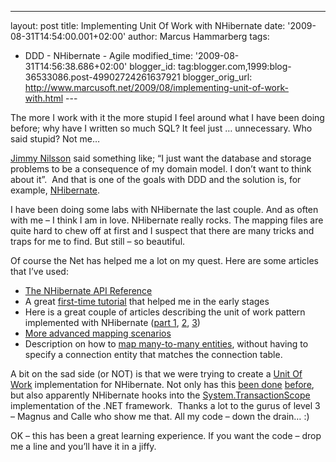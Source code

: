 ---
layout: post
title: Implementing Unit Of Work with NHibernate
date: '2009-08-31T14:54:00.001+02:00'
author: Marcus Hammarberg
tags:
  - DDD -
NHibernate - Agile
modified_time: '2009-08-31T14:56:38.686+02:00'
blogger_id: tag:blogger.com,1999:blog-36533086.post-49902724261637921
blogger_orig_url: http://www.marcusoft.net/2009/08/implementing-unit-of-work-with.html ---

The more I work with it the more stupid I feel around what I have been
doing before; why have I written so much SQL? It feel just …
unnecessary. Who said stupid? Not me…

<a href="http://jimmynilsson.com/blog/" target="_blank">Jimmy
Nilsson</a> said something like; “I just want the database and storage
problems to be a consequence of my domain model. I don’t want to think
about it”.  And that is one of the goals with DDD and the solution is,
for example, <a href="https://www.hibernate.org/343.html"
target="_blank">NHibernate</a>.

I have been doing some labs with NHibernate the last couple. And as
often with me – I think I am in love. NHibernate really rocks. The
mapping files are quite hard to chew off at first and I suspect that
there are many tricks and traps for me to find. But still – so
beautiful. 

Of course the Net has helped me a lot on my quest. Here are some
articles that I’ve used:

-   <a
    href="https://www.hibernate.org/hib_docs/nhibernate/1.2/reference/en/html_single/"
    target="_blank">The NHibernate API Reference</a>
-   A great <a
    href="http://blogs.hibernatingrhinos.com/nhibernate/archive/2008/04/01/your-first-nhibernate-based-application.aspx"
    target="_blank">first-time tutorial</a> that helped me in the early
    stages
-   Here is a great couple of articles describing the unit of work
    pattern implemented with NHibernate (<a
    href="http://blogs.hibernatingrhinos.com/nhibernate/archive/2008/04/10/nhibernate-and-the-unit-of-work-pattern.aspx"
    target="_blank">part 1</a>, <a
    href="http://blogs.hibernatingrhinos.com/nhibernate/archive/2008/04/13/nhibernate-and-the-unit-of-work-pattern-part-2.aspx"
    target="_blank">2</a>, <a
    href="http://blogs.hibernatingrhinos.com/nhibernate/archive/2008/04/26/nhibernate-and-the-unit-of-work-pattern-part-3.aspx"
    target="_blank">3</a>)
-   <a
    href="http://sdesmedt.wordpress.com/2006/09/04/nhibernate-part-4-mapping-techniques-for-aggregation-one-to-many-mapping/"
    target="_blank">More advanced mapping scenarios</a>
-   Description on how to <a
    href="http://codebetter.com/blogs/peter.van.ooijen/archive/2008/05/29/nhibernate-many-to-many-collections-or-mapping-is-not-one-table-one-class.aspx"
    target="_blank">map many-to-many entities</a>, without having to
    specify a connection entity that matches the connection table.

A bit on the sad side (or NOT) is that we were trying to create a
<a href="http://martinfowler.com/eaaCatalog/unitOfWork.html"
target="_blank">Unit Of Work</a> implementation for NHibernate. Not only
has this <a
href="http://blogs.hibernatingrhinos.com/nhibernate/archive/2008/04/10/nhibernate-and-the-unit-of-work-pattern.aspx"
target="_blank">been done</a> <a
href="https://rhino-tools.svn.sourceforge.net/svnroot/rhino-tools/trunk/commons/Rhino.Commons.NHibernate/UnitOfWork/"
target="_blank">before</a>, but also apparently NHibernate hooks into
the <a
href="http://msdn.microsoft.com/en-us/library/system.transactions.transactionscope.aspx"
target="_blank">System.TransactionScope</a> implementation of the .NET
framework.  Thanks a lot to the gurus of level 3 – Magnus and Calle who
show me that. All my code – down the drain… :)

OK – this has been a great learning experience. If you want the code –
drop me a line and you’ll have it in a jiffy.
